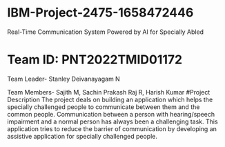 # IBM-Project-2475-1658472446
Real-Time Communication System Powered by AI for Specially Abled
# Team ID: PNT2022TMID01172
Team Leader- Stanley Deivanayagam N

Team Members- Sajith M, Sachin Prakash Raj R, Harish Kumar
#Project Description
The project deals on building an application which helps the specially challenged people to communicate between them and the common people. Communication between a person with hearing/speech impairment and a normal person has always been a challenging task. This application tries to reduce the barrier of communication by developing an assistive application for specially challenged people.
